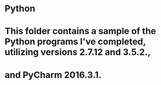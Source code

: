 # Python

# This folder contains a sample of the Python programs I've completed, utilizing versions 2.7.12 and 3.5.2., 
# and PyCharm 2016.3.1.
